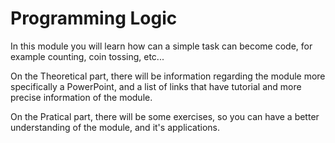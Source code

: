 # Programming Logic

In this module you will learn how can a simple task can become code, for example counting, coin tossing, etc...

On the Theoretical part, there will be information regarding the module more specifically a PowerPoint, and a list of links that have tutorial and more precise information of the module.

On the Pratical part, there will be some exercises, so you can have a better understanding of the module, and it's applications.
